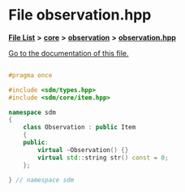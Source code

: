 
# File observation.hpp

[**File List**](files.md) **>** [**core**](dir_92216a09053680f71034e5e26026ee62.md) **>** [**observation**](dir_41a0d04126e8d45b46052647fbad64a4.md) **>** [**observation.hpp**](observation_8hpp.md)

[Go to the documentation of this file.](observation_8hpp.md) 


````cpp

#pragma once

#include <sdm/types.hpp>
#include <sdm/core/item.hpp>

namespace sdm
{
    class Observation : public Item
    {
    public:
        virtual ~Observation() {}
        virtual std::string str() const = 0;
    };

} // namespace sdm
````

